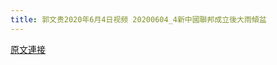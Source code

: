 ```yaml
---
title: 郭文贵2020年6月4日视频 20200604_4新中國聯邦成立後大雨傾盆
---
```


[原文連接](https://gnews.org/ThreadView/53479359)


